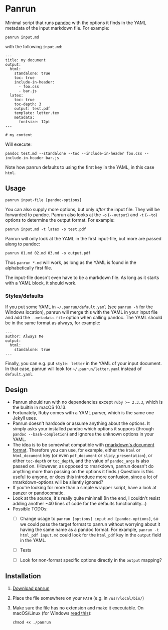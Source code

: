 # Panrun

Minimal script that runs [pandoc](http://pandoc.org/) with the options it finds in the YAML metadata of the input markdown file. For example:

    panrun input.md

with the following `input.md`:

    ---
    title: my document
    output:
      html:
        standalone: true
        toc: true
        include-in-header:
          - foo.css
          - bar.js
      latex:
        toc: true
        toc-depth: 3
        output: test.pdf
        template: letter.tex
        metadata:
          fontsize: 12pt
    ---

    # my content

Will execute:

    pandoc test.md --standalone --toc --include-in-header foo.css --include-in-header bar.js

Note how panrun defaults to using the first key in the YAML, in this case `html`.


## Usage

    panrun input-file [pandoc-options]

You can also supply more options, but only _after_ the input file. They will be forwarded to pandoc. Panrun also looks at the `-o` (`--output`) and `-t` (`--to`) options to determine the output format. For example:

    panrun input.md -t latex -o test.pdf

Panrun will only look at the YAML in the first input-file, but more are passed along to pandoc:

    panrun 01.md 02.md 03.md -o output.pdf

Thus `panrun *.md` will work, as long as the YAML is found in the alphabetically first file.

The input-file doesn't even have to be a markdown file. As long as it starts with a YAML block, it should work.


### Styles/defaults

If you put some YAML in `~/.panrun/default.yaml` (see `panrun -h` for the Windows location), panrun will merge this with the YAML in your input file and add the `--metadata-file` option when calling pandoc. The YAML should be in the same format as always, for example:

    ---
    author: Always Me
    output:
      html:
        standalone: true
    ---

Finally, you can e.g. put `style: letter` in the YAML of your input document. In that case, panrun will look for `~/.panrun/letter.yaml` instead of `default.yaml`.


## Design

- Panrun should run with no dependencies except `ruby >= 2.3.3`, which is the builtin in macOS 10.13.
- Fortunately, Ruby comes with a YAML parser, which is the same one Jekyll uses.
- Panrun doesn't hardcode or assume anything about the options. It simply asks your installed pandoc which options it suppors (through `pandoc --bash-completion`) and ignores the unknown options in your YAML.
- The idea is to be somewhat compatible with [rmarkdown's document format](https://bookdown.org/yihui/rmarkdown/output-formats.html). Therefore you can use, for example, either the `html` or `html_document` key (or even `pdf_document` or `slidy_presentation`), or either `toc-depth` or `toc_depth`, and the value of `pandoc_args` is also passed on. (However, as opposed to rmarkdown, panrun doesn't do anything more than passing on the options it finds.) Question: is this useful to anyone, or does this introduce more confusion, since a lot of rmarkdown-options will be silently ignored?
- If you're looking for more than a simple wrapper script, have a look at [panzer](https://github.com/msprev/panzer) or [pandocomatic](https://github.com/htdebeer/pandocomatic).
- Look at the source, it's really quite minimal! (In the end, I couldn't resist adding another ~40 lines of code for the defaults functionality...)
- Possible TODOs:
  - [ ] Change usage to `panrun [options] input.md [pandoc-options]`, so we could pass the target format to panrun without worrying about it having the same name as a pandoc format. For example, `panrun -t html_pdf input.md` could look for the `html_pdf` key in the `output` field in the YAML.
  - [ ] Tests
  - [ ] Look for non-format specific options directly in the `output` mapping?


## Installation

1. [Download panrun](https://raw.githubusercontent.com/mb21/panrun/master/panrun)
2. Place the file somewhere on your `PATH` (e.g. in `/usr/local/bin/`)
3. Make sure the file has no extension and make it executable. On macOS/Linux (for Windows [read this](https://stackoverflow.com/questions/1422380/)):

       chmod +x ./panrun
